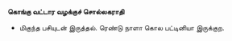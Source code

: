 **கொங்கு வட்டார வழக்குச் சொல்லகராதி**
- மிகுந்த பசியுடன் இருத்தல். ரெண்டு நாளா கொல பட்டினியா இருக்குற.

